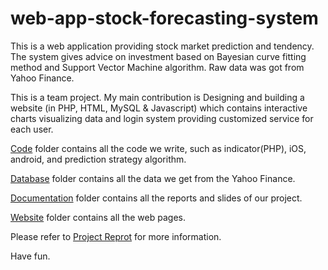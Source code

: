 # web-app-stock-forecasting-system
This is a web application providing stock market prediction and tendency. The system gives advice on investment based on Bayesian curve fitting method and Support Vector Machine algorithm. Raw data was got from Yahoo Finance.

This is a team project. My main contribution is Designing and building a website (in PHP, HTML, MySQL & Javascript) which contains interactive charts visualizing data and login system providing customized service for each user.

[Code](https://github.com/cctv2206/web-app-stock-forecasting-system/tree/master/code) folder contains all the code we write, such as indicator(PHP), iOS, android, and prediction strategy algorithm.

[Database](https://github.com/cctv2206/web-app-stock-forecasting-system/tree/master/database) folder contains all the data we get from the Yahoo Finance. 

[Documentation](https://github.com/cctv2206/web-app-stock-forecasting-system/tree/master/documentation) folder contains all the reports and slides of our project.

[Website](https://github.com/cctv2206/web-app-stock-forecasting-system/tree/master/website) folder contains all the web pages.

Please refer to [Project Reprot](https://github.com/cctv2206/web-app-stock-forecasting-system/blob/master/documentation/Final%20Report%20of%20Group%202%20(5.1).pdf) for more information.

Have fun.
